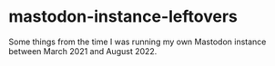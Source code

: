 # mastodon-instance-leftovers

Some things from the time I was running my own Mastodon instance between March 2021 and August 2022.
